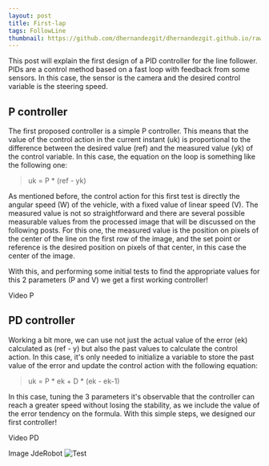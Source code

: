 ```yaml
---
layout: post
title: First-lap
tags: FollowLine
thumbnail: https://github.com/dhernandezgit/dhernandezgit.github.io/raw/master/images/test.png
---
```

This post will explain the first design of a PID controller for the line follower. PIDs are a control method based on a fast loop with feedback from some sensors. In this case, the sensor is the camera and the desired control variable is the steering speed.

## P controller
The first proposed controller is a simple P controller. This means that the value of the control action in the current instant (uk) is proportional to the difference between the desired value (ref) and the measured value (yk) of the control variable. In this case, the equation on the loop is something like the following one:
> uk = P * (ref - yk)

As mentioned before, the control action for this first test is directly the angular speed (W) of the vehicle, with a fixed value of linear speed (V). The measured value is not so straightforward and there are several possible measurable values from the processed image that will be discussed on the following posts. For this one, the measured value is the position on pixels of the center of the line on the first row of the image, and the set point or reference is the desired position on pixels of that center, in this case the center of the image.

With this, and performing some initial tests to find the appropriate values for this 2 parameters (P and V) we get a first working controller!

Video P

## PD controller
Working a bit more, we can use not just the actual value of the error (ek) calculated as (ref - y) but also the past values to calculate the control action. In this case, it's only needed to initialize a variable to store the past value of the error and update the control action with the following equation:
> uk = P * ek + D * (ek - ek-1)

In this case, tuning the 3 parameters it's observable that the controller can reach a greater speed without losing the stability, as we include the value of the error tendency on the formula. With this simple steps, we designed our first controller!

Video PD

Image JdeRobot
![Test]("Test")